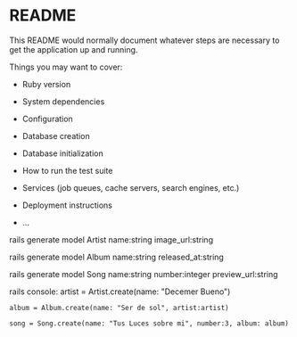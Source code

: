 # README

This README would normally document whatever steps are necessary to get the
application up and running.

Things you may want to cover:

* Ruby version

* System dependencies

* Configuration

* Database creation

* Database initialization

* How to run the test suite

* Services (job queues, cache servers, search engines, etc.)

* Deployment instructions

* ...


rails generate model Artist name:string image_url:string

rails generate model Album name:string released_at:string

rails generate model Song name:string number:integer preview_url:string

rails console:
	artist = Artist.create(name: "Decemer Bueno")
	
	album = Album.create(name: "Ser de sol", artist:artist)

	song = Song.create(name: "Tus Luces sobre mi", number:3, album: album)


